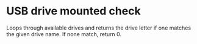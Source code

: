 # USB drive mounted check

Loops through available drives and returns the drive letter if one matches the given drive name. If none match, return 0.
